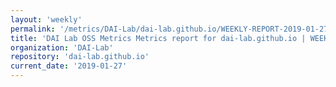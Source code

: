 ```yaml
---
layout: 'weekly'
permalink: '/metrics/DAI-Lab/dai-lab.github.io/WEEKLY-REPORT-2019-01-27'
title: 'DAI Lab OSS Metrics Metrics report for dai-lab.github.io | WEEKLY-REPORT-2019-01-27'
organization: 'DAI-Lab'
repository: 'dai-lab.github.io'
current_date: '2019-01-27'
---
```

